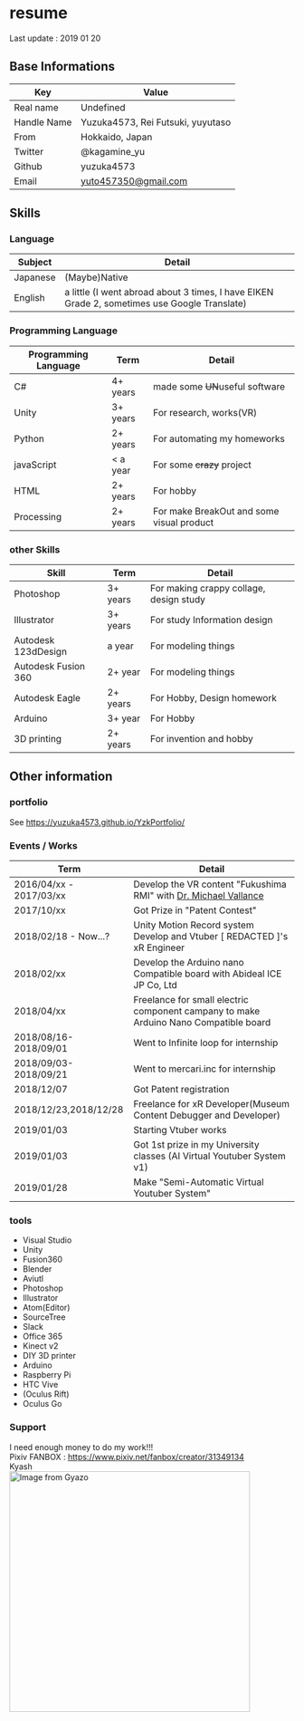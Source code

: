 # resume
Last update : 2019 01 20
## Base Informations

|Key  |Value  |
|---|---|
|Real name  |Undefined  |
|Handle Name  |Yuzuka4573, Rei Futsuki, yuyutaso  |
|From|Hokkaido, Japan|
|Twitter|@kagamine_yu|
|Github|yuzuka4573|
|Email| yuto457350@gmail.com|

## Skills
### Language  
|Subject|Detail|
|---|---|
|Japanese|(Maybe)Native|
|English|a little (I went abroad about 3 times, I have EIKEN Grade 2, sometimes use Google Translate)|
### Programming Language
|Programming Language|Term|Detail|
|---|---|---|
|C#|4+ years|made some ~~UN~~useful software|
|Unity|3+ years|For research, works(VR)|
|Python|2+ years|For automating my homeworks|
|javaScript|< a year|For some ~~crazy~~ project|
|HTML|2+ years|For hobby|
|Processing|2+ years|For make BreakOut and some visual product|
### other Skills
|Skill|Term|Detail|
|---|---|---|
|Photoshop|3+ years|For making crappy collage, design study|
|Illustrator|3+ years|For study Information design|
|Autodesk 123dDesign|a year|For modeling things|
|Autodesk Fusion 360|2+ year|For modeling things|
|Autodesk Eagle|2+ years|For Hobby, Design homework|
|Arduino|3+ year|For Hobby|
|3D printing|2+ years|For invention and hobby|
## Other information
### portfolio
See https://yuzuka4573.github.io/YzkPortfolio/  
### Events / Works    
|Term|Detail|  
|---|---|  
|2016/04/xx - 2017/03/xx|Develop the VR content "Fukushima RMI" with [Dr. Michael Vallance](http://www.mvallance.net/)|  
|2017/10/xx|Got Prize in "Patent Contest"|  
|2018/02/18 - Now...?|Unity Motion Record system Develop and Vtuber [ REDACTED ]'s xR Engineer|  
|2018/02/xx|Develop the Arduino nano Compatible board with Abideal ICE JP Co, Ltd|  
|2018/04/xx|Freelance for small electric component campany to make Arduino Nano Compatible board |  
|2018/08/16-2018/09/01|Went to Infinite loop for internship|  
|2018/09/03-2018/09/21|Went to mercari.inc for internship|  
|2018/12/07|Got Patent registration|  
|2018/12/23,2018/12/28|Freelance for xR Developer(Museum Content Debugger and Developer)|  
|2019/01/03|Starting Vtuber works|  
|2019/01/03|Got 1st prize in my University classes (AI Virtual Youtuber System v1)|  
|2019/01/28|Make "Semi-Automatic Virtual Youtuber System"|  

### tools
- Visual Studio
- Unity
- Fusion360
- Blender
- Aviutl
- Photoshop
- Illustrator
- Atom(Editor)
- SourceTree
- Slack
- Office 365
- Kinect v2  
- DIY 3D printer
- Arduino
- Raspberry Pi
- HTC Vive
- (Oculus Rift)
- Oculus Go  

### Support
I need enough money to do my work!!!  
Pixiv FANBOX : https://www.pixiv.net/fanbox/creator/31349134  
Kyash  
<a href="https://gyazo.com/ffddc13def0dbb24252ad5a888331753"><img src="https://i.gyazo.com/ffddc13def0dbb24252ad5a888331753.jpg" alt="Image from Gyazo" width="425"/></a>
